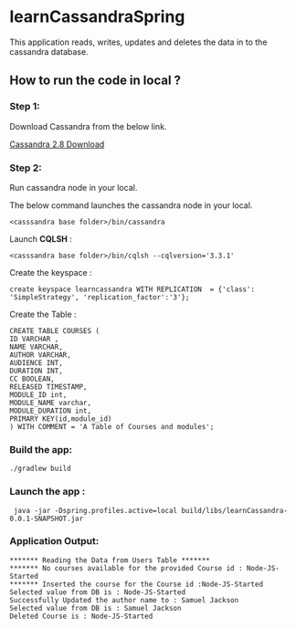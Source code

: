 # learnCassandraSpring

This application reads, writes, updates and deletes the data in to the cassandra database.  

## How to run the code in local ?

### Step 1: 

Download Cassandra from the below link.  

[Cassandra 2.8 Download](http://www.apache.org/dyn/closer.lua/cassandra/2.2.8/apache-cassandra-2.2.8-bin.tar.gz)

### Step 2: 

Run cassandra node in your local.  

The below command launches the cassandra node in your local.  

```
<casssandra base folder>/bin/cassandra
```

Launch **CQLSH** :  

```
<casssandra base folder>/bin/cqlsh --cqlversion='3.3.1'
```

Create the keyspace :  

```
create keyspace learncassandra WITH REPLICATION  = {'class': 'SimpleStrategy', 'replication_factor':'3'};
```
Create the Table :  

```
CREATE TABLE COURSES (
ID VARCHAR ,
NAME VARCHAR,
AUTHOR VARCHAR,
AUDIENCE INT,
DURATION INT,
CC BOOLEAN,
RELEASED TIMESTAMP,
MODULE_ID int,
MODULE_NAME varchar,
MODULE_DURATION int,
PRIMARY KEY(id,module_id)
) WITH COMMENT = 'A Table of Courses and modules';
```

### Build the app:  

```
./gradlew build
```

### Launch the app :  

```
 java -jar -Dspring.profiles.active=local build/libs/learnCassandra-0.0.1-SNAPSHOT.jar
```

### Application Output:  

```
******* Reading the Data from Users Table *******
******* No courses available for the provided Course id : Node-JS-Started
******* Inserted the course for the Course id :Node-JS-Started
Selected value from DB is : Node-JS-Started
Successfully Updated the author name to : Samuel Jackson
Selected value from DB is : Samuel Jackson
Deleted Course is : Node-JS-Started

```

